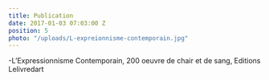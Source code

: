 ```yaml
---
title: Publication
date: 2017-01-03 07:03:00 Z
position: 5
photo: "/uploads/L-expreionnisme-contemporain.jpg"
---
```


-L’Expressionnisme Contemporain, 200 oeuvre de chair et de sang, Editions Lelivredart

